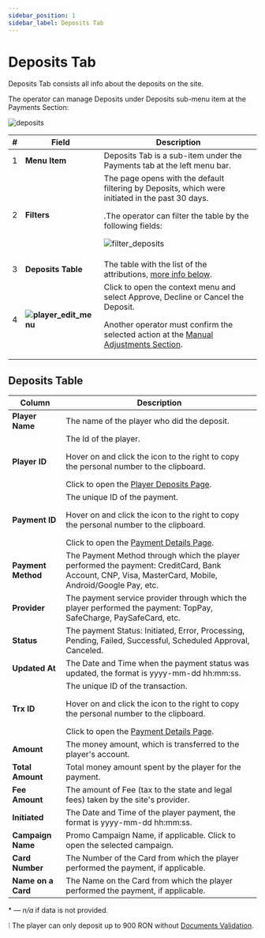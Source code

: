 ```yaml
---
sidebar_position: 1
sidebar_label: Deposits Tab
---
```


# Deposits Tab

Deposits Tab consists all info about the deposits on the site.

The operator can manage Deposits under Deposits sub-menu item at the Payments Section:

![deposits](https://i.imgur.com/R7j57hg.png)

| # | Field | Description |
|-|-|-|
| 1 | **Menu Item** | Deposits Tab is a sub-item under the Payments tab at the left menu bar. |
| 2 | **Filters** | The page opens with the default filtering by Deposits, which were initiated in the past 30 days.<p>.The operator can filter the table by the following fields:<p>![filter_deposits](https://i.imgur.com/PAn3s0Y.png)</p> |
| 3 | **Deposits Table** | The table with the list of the attributions, [more info below](#deposits-table). |
| 4 | **![player_edit_menu](https://i.imgur.com/HrALxrY.png)** | Click to open the context menu and select Approve, Decline or Cancel the Deposit.<p>Another operator must confirm the selected action at the [Manual Adjustments Section](/docs/manual_adjustments).</p> |

## Deposits Table

| Column | Description |
|-|-|
| **Player Name** | The name of the player who did the deposit. |
| **Player ID** | The Id of the player.<p>Hover on and click the icon to the right to copy the personal number to the clipboard.</p>Click to open the [Player Deposits Page](/docs/players/player-profile/profile-payments-tab). |
| **Payment ID** | The unique ID of the payment.<p>Hover on and click the icon to the right to copy the personal number to the clipboard.</p>Click to open the [Payment Details Page](/docs/players/player-profile/profile-payments-tab#transaction-details-page). |
| **Payment Method** | The Payment Method through which the player performed the payment: CreditCard, Bank Account, CNP, Visa, MasterCard, Mobile, Android/Google Pay, etc. |
| **Provider** | The payment service provider through which the player performed the payment: TopPay, SafeCharge, PaySafeCard, etc. |
| **Status** | The payment Status: Initiated, Error, Processing, Pending, Failed, Successful, Scheduled Approval, Canceled. |
| **Updated At** | The Date and Time when the payment status was updated, the format is yyyy-mm-dd hh:mm:ss. |
| **Trx ID** | The unique ID of the transaction.<p>Hover on and click the icon to the right to copy the personal number to the clipboard.</p>Click to open the [Payment Details Page](/docs/players/player-profile/profile-payments-tab#transaction-details-page). |
| **Amount** | The money amount, which is transferred to the player's account. |
| **Total Amount** | Total money amount spent by the player for the payment. |
| **Fee Amount** | The amount of Fee (tax to the state and legal fees) taken by the site's provider. |
| **Initiated** | The Date and Time of the player payment, the format is yyyy-mm-dd hh:mm:ss. |
| **Campaign Name** | Promo Campaign Name, if applicable. Click to open the selected campaign. |
| **Card Number** | The Number of the Card from which the player performed the payment, if applicable. |
| **Name on a Card** | The Name on the Card from which the player performed the payment, if applicable. |

&ast; &mdash; *n/a* if data is not provided.

❕ The player can only deposit up to 900 RON without [Documents Validation](#verification-tab-player-documents-section).